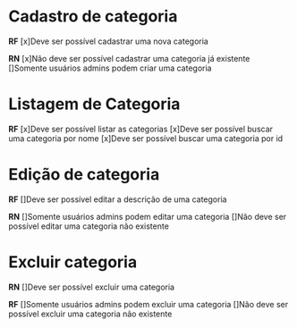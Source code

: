 # Cadastro de categoria
**RF**
[x]Deve ser possível cadastrar uma nova categoria

**RN**
[x]Não deve ser possível cadastrar uma categoria já existente
[]Somente usuários admins podem criar uma categoria

# Listagem de Categoria
**RF**
[x]Deve ser possível listar as categorias
[x]Deve ser possível buscar uma categoria por nome
[x]Deve ser possível buscar uma categoria por id

# Edição de categoria
**RF**
[]Deve ser possível editar a descrição de uma categoria

**RN**
[]Somente usuários admins podem editar uma categoria
[]Não deve ser possível editar uma categoria não existente

# Excluir categoria
**RN**
[]Deve ser possível excluir uma categoria

**RF**
[]Somente usuários admins podem excluir uma categoria
[]Não deve ser possível excluir uma categoria não existente